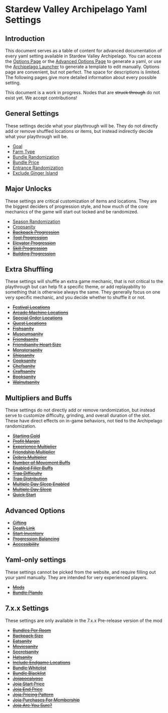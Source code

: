 # Stardew Valley Archipelago Yaml Settings

## Introduction

This document serves as a table of content for advanced documentation of every yaml setting available in Stardew Valley Archipelago.
You can access the [Options Page](https://archipelago.gg/games/Stardew%20Valley/player-options) or the [Advanced Options Page](https://archipelago.gg/games/Stardew%20Valley/weighted-options) to generate a yaml, or use the [Archipelago Launcher](https://github.com/ArchipelagoMW/Archipelago/releases) to generate a template to edit manually.
Options page are convenient, but not perfect. The space for descriptions is limited. The following pages give more detailed information about every possible setting.

This document is a work in progress. Nodes that are ~~struck through~~ do not exist yet. We accept contributions!

## General Settings

These settings decide what your playthrough will be. They do not directly add or remove shuffled locations or items, but instead indirectly decide what your playthrough will be.

- [Goal](./goal.md)
- [Farm Type](./farm_type.md)
- [Bundle Randomization](./bundle_randomization.md)
- [Bundle Price](./bundle_price.md)
- [Entrance Randomization](./entrance_randomization.md)
- [Exclude Ginger Island](./exclude_ginger_island.md)

## Major Unlocks

These settings are critical customization of items and locations. They are the biggest deciders of progression style, and how much of the core mechanics of the game will start out locked and be randomized.

- [Season Randomization](./season_randomization.md)
- [Cropsanity](./cropsanity.md)
- ~~[Backpack Progression](./backpack_progression.md)~~
- ~~[Tool Progression](./tool_progression.md)~~
- ~~[Elevator Progression](./elevator_progression.md)~~
- ~~[Skill Progression](./skill_progression.md)~~
- ~~[Building Progression](./building_progression.md)~~

## Extra Shuffling

These settings will shuffle an extra game mechanic, that is not critical to the playthrough but can help fit a specific theme, or add replayability to something that is otherwise always the same.
They generally focus on one very specific mechanic, and you decide whether to shuffle it or not.

- ~~[Festival Locations](./festival_locations.md)~~
- ~~[Arcade Machine Locations](./arcade_machine_locations.md)~~
- ~~[Special Order Locations](./special_order_locations.md)~~
- ~~[Quest Locations](./quest_locations.md)~~
- ~~[Fishsanity](./fishsanity.md)~~
- ~~[Museumsanity](./museumsanity.md)~~
- ~~[Friendsanity](./friendsanity.md)~~
- ~~[Friendsanity Heart Size](./friendsanity_heart_size.md)~~
- ~~[Monstersanity](./monstersanity.md)~~
- ~~[Shipsanity](./shipsanity.md)~~
- ~~[Cooksanity](./cooksanity.md)~~
- ~~[Chefsanity](./chefsanity.md)~~
- ~~[Craftsanity](./craftsanity.md)~~
- ~~[Booksanity](./booksanity.md)~~
- ~~[Walnutsanity](./walnutsanity.md)~~

## Multipliers and Buffs

These settings do not directly add or remove randomization, but instead serve to customize difficulty, grinding, and overall duration of the slot.
These have direct effects on in-game behaviors, not tied to the Archipelago randomization.

- ~~[Starting Gold](./starting_gold.md)~~
- ~~[Profit Margin](./profit_margin.md)~~
- ~~[Experience Multiplier](./experience_multiplier.md)~~
- ~~[Friendship Multiplier](./friendship_multiplier.md)~~
- ~~[Debris Multiplier](./debris_multiplier.md)~~
- ~~[Number of Movement Buffs](./number_of_movement_buffs.md)~~
- ~~[Enabled Filler Buffs](./enabled_filler_buffs.md)~~
- ~~[Trap Difficulty](./trap_difficulty.md)~~
- ~~[Trap Distribution](./trap_distribution.md)~~
- ~~[Multiple Day Sleep Enabled](./multiple_day_sleep.md)~~
- ~~[Multiple Day Sleep](./multiple_day_sleep.md)~~
- ~~[Quick Start](./quick_start.md)~~

## Advanced Options

- ~~[Gifting](./gifting.md)~~
- ~~[Death Link](./death_link.md)~~
- ~~[Start Inventory](./start_inventory.md)~~
- ~~[Progression Balancing](./progression_balancing.md)~~
- ~~[Accessibility](./accessibility.md)~~

## Yaml-only settings

These settings cannot be picked from the website, and require filling out your yaml manually. They are intended for very experienced players.

- ~~[Mods](./mods.md)~~
- ~~[Bundle Plando](./bundle_plando.md)~~

## 7.x.x Settings

These settings are only available in the 7.x.x Pre-release version of the mod

- ~~[Bundles Per Room](./bundle_per_room.md)~~
- ~~[Backpack Size](./backpack_size.md)~~
- ~~[Eatsanity](./eatsanity.md)~~
- ~~[Moviesanity](./moviesanity.md)~~
- ~~[Secretsanity](./secretsanity.md)~~
- ~~[Hatsanity](./hatsanity.md)~~
- ~~[Include Endgame Locations](./include_endgame_locations.md)~~
- ~~[Bundle Whitelist](./bundle_whitelist.md)~~
- ~~[Bundle Blacklist](./bundle_blacklist.md)~~
- ~~[Jojapocalypse](./jojapocalypse.md)~~
- ~~[Joja Start Price](./joja_start_price.md)~~
- ~~[Joja End Price](./joja_end_price.md)~~
- ~~[Joja Pricing Pattern](./joja_pricing_pattern.md)~~
- ~~[Joja Purchases For Membership](./joja_purchases_for_membership.md)~~
- ~~[Joja Are You Sure?](./joja_are_you_sure.md)~~